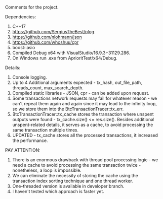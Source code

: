 Comments for the project.

Dependencies:
1. C++17
2. https://github.com/SergiusTheBest/plog
3. https://github.com/nlohmann/json
4. https://github.com/whoshuu/cpr
5. boost::asio
5. Compiled Debug x64 with VisualStudio/16.9.3+31129.286.
6. On Windows run .exe from AprioritTest/x64/Debug.

Details:
1. Console logging.
2. Up to 4 Additional arguments expected - tx_hash, out_file_path, threads_count, max_search_depth.
3. Compiled static libraries - JSON, cpr - can be added upon request.
4. Some transactions network requests may fail for whatever reason - we can't repeat them again and again since it may lead to the infinity loop,
so we store them into the BtcTransactionTracer::tx_err.
5. BtcTransactionTracer::tx_cache stores the transaction where unspent outputs were found - tx_cache.size() <= res.size().
Besides additional unspent-related details, it serves as a cache, to avoid processing the same transaction multiple times.
5. UPDATED - tx_cache stores all the processed transactions, it increased the performance.

PAY ATTENTION:
1. There is an enormous drawback with thread pool processing logic - we need a cache to avoid processing the same transaction twice - nonetheless, a loop is impossible.
2. We can eliminate the necessity of storing the cache using the transaction index sorting technique and one thread worker.
3. One-threaded version is available in developer branch.
3. I haven't tested which approach is faster yet.
